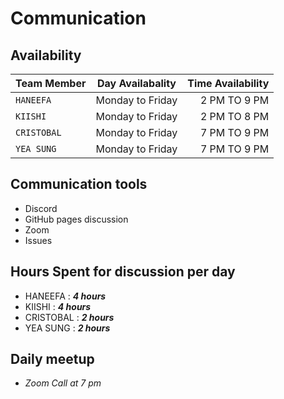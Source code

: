 # Communication

## Availability

| Team Member | Day Availabality | Time Availability |
| ----------- | :--------------: | ----------------: |
| `HANEEFA`   | Monday to Friday |      2 PM TO 9 PM |
| `KIISHI`    | Monday to Friday |      2 PM TO 8 PM |
| `CRISTOBAL` | Monday to Friday |      7 PM TO 9 PM |
| `YEA SUNG`  | Monday to Friday |      7 PM TO 9 PM |

## Communication tools

- Discord
- GitHub pages discussion
- Zoom
- Issues

## Hours Spent for discussion per day

- HANEEFA : **_4 hours_**
- KIISHI : **_4 hours_**
- CRISTOBAL : **_2 hours_**
- YEA SUNG : **_2 hours_**

## Daily meetup

- _Zoom Call at 7 pm_
